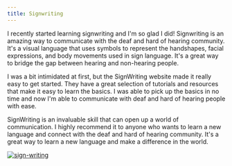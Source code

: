```yaml
---
title: Signwriting
---
```


I recently started learning signwriting and I'm so glad I did! Signwriting is an amazing way to communicate with the deaf and hard of hearing community. It's a visual language that uses symbols to represent the handshapes, facial expressions, and body movements used in sign language. It's a great way to bridge the gap between hearing and non-hearing people.

I was a bit intimidated at first, but the SignWriting website made it really easy to get started. They have a great selection of tutorials and resources that make it easy to learn the basics. I was able to pick up the basics in no time and now I'm able to communicate with deaf and hard of hearing people with ease.

SignWriting is an invaluable skill that can open up a world of communication. I highly recommend it to anyone who wants to learn a new language and connect with the deaf and hard of hearing community. It's a great way to learn a new language and make a difference in the world.

[![sign-writing](<https://dabuttonfactory.com/button.png?t=CHECK+SERVICE&f=Noto+Sans-Bold&ts=26&tc=fff&hp=45&vp=20&c=11&bgt=unicolored&bgc=4bd42f>)](<https://www.bark.com/?a_aid=5d2d0e83cdc39>)